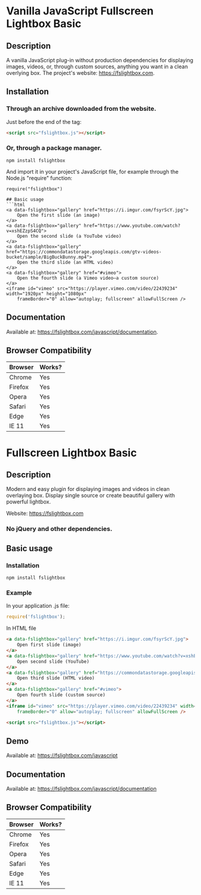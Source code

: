# Vanilla JavaScript Fullscreen Lightbox Basic

## Description
A vanilla JavaScript plug-in without production dependencies for displaying images, videos, or, through custom sources, anything you want in a clean overlying box.
The project's website: https://fslightbox.com.

## Installation
### Through an archive downloaded from the website.
Just before the end of the <body> tag:
```html
<script src="fslightbox.js"></script>
```
### Or, through a package manager.
```
npm install fslightbox

```
And import it in your project's JavaScript file, for example through the Node.js "require" function:
```
require("fslightbox")

## Basic usage
```html
<a data-fslightbox="gallery" href="https://i.imgur.com/fsyrScY.jpg">
    Open the first slide (an image)
</a>
<a data-fslightbox="gallery" href="https://www.youtube.com/watch?v=xshEZzpS4CQ">
    Open the second slide (a YouTube video)
</a>
<a data-fslightbox="gallery" href="https://commondatastorage.googleapis.com/gtv-videos-bucket/sample/BigBuckBunny.mp4">
    Open the third slide (an HTML video)
</a>
<a data-fslightbox="gallery" href="#vimeo">
    Open the fourth slide (a Vimeo video—a custom source)
</a>
<iframe id="vimeo" src="https://player.vimeo.com/video/22439234" width="1920px" height="1080px"
    frameBorder="0" allow="autoplay; fullscreen" allowFullScreen />
```

## Documentation
Available at: https://fslightbox.com/javascript/documentation.

## Browser Compatibility

| Browser | Works? |
| --- | --- |
| Chrome | Yes |
| Firefox | Yes |
| Opera | Yes |
| Safari | Yes |
| Edge | Yes |
| IE 11 | Yes |


# Fullscreen Lightbox Basic

## Description
Modern and easy plugin for displaying images and videos in clean overlaying box.
Display single source or create beautiful gallery with powerful lightbox.

Website: https://fslightbox.com

### No jQuery and other dependencies.
 
## Basic usage

### Installation
 
```
npm install fslightbox
``` 

### Example

In your application .js file:
```javascript
require('fslightbox');
```

In HTML file
```html
<a data-fslightbox="gallery" href="https://i.imgur.com/fsyrScY.jpg">
    Open first slide (image)
</a>
<a data-fslightbox="gallery" href="https://www.youtube.com/watch?v=xshEZzpS4CQ">
    Open second slide (YouTube)
</a>
<a data-fslightbox="gallery" href="https://commondatastorage.googleapis.com/gtv-videos-bucket/sample/BigBuckBunny.mp4">
    Open third slide (HTML video)
</a>
<a data-fslightbox="gallery" href="#vimeo">
    Open fourth slide (custom source)
</a>
<iframe id="vimeo" src="https://player.vimeo.com/video/22439234" width="1920px" height="1080px"
    frameBorder="0" allow="autoplay; fullscreen" allowFullScreen />

<script src="fslightbox.js"></script>
```


## Demo
Available at: https://fslightbox.com/javascript

## Documentation
Available at: https://fslightbox.com/javascript/documentation

## Browser Compatibility

| Browser | Works? |
| --- | --- |
| Chrome | Yes |
| Firefox | Yes |
| Opera | Yes |
| Safari | Yes |
| Edge | Yes |
| IE 11 | Yes |

